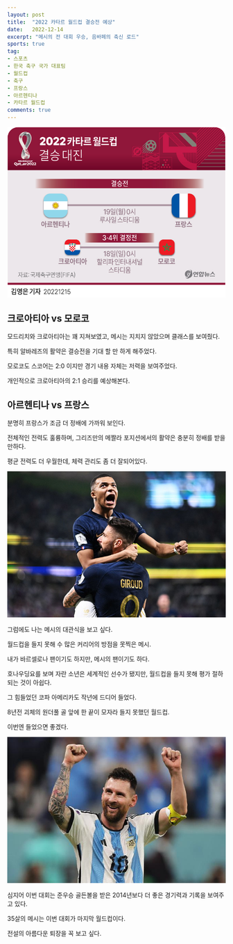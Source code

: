 ```yaml
---
layout: post
title:  "2022 카타르 월드컵 결승전 예상"
date:   2022-12-14
excerpt: "메시의 전 대회 우승, 음바페의 축신 로드"
sports: true
tag:
- 스포츠
- 한국 축구 국가 대표팀
- 월드컵
- 축구
- 프랑스
- 아르헨티나
- 카타르 월드컵
comments: true
---
```


![대진표](../img/2022/worldcup_final.jpg)

## 크로아티아 vs 모로코

모드리치와 크로아티아는 꽤 지쳐보였고, 메시는 지치지 않았으며 클래스를 보여줬다.

특히 알바레즈의 활약은 결승전을 기대 할 만 하게 해주었다.

모로코도 스코어는 2:0 이지만 경기 내용 자체는 저력을 보여주었다.

개인적으로 크로아티아의 2:1 승리를 예상해본다.

## 아르헨티나 vs 프랑스

분명히 프랑스가 조금 더 정배에 가까워 보인다.

전체적인 전력도 훌륭하며, 그리즈만의 메짤라 포지션에서의 활약은 충분히 정배를 받을만하다.

평균 전력도 더 우월한데, 체력 관리도 좀 더 잘되어있다.

![음바페](../img/2022/mbappe.jpg)

그럼에도 나는 메시의 대관식을 보고 싶다.

월드컵을 들지 못해 수 많은 커리어의 방점을 못찍은 메시.

내가 바르셀로나 팬이기도 하지만, 메시의 팬이기도 하다.

호나우딩요를 보며 자란 소년은 세계적인 선수가 됐지만, 월드컵을 들지 못해 평가 절하되는 것이 아쉽다.

그 힘들었던 코파 아메리카도 작년에 드디어 들었다.

8년전 괴체의 원더풀 골 앞에 한 끝이 모자라 들지 못했던 월드컵.

이번엔 들었으면 좋겠다.

![메시](../img/2022/messi.jpg)

심지어 이번 대회는 준우승 골든볼을 받은 2014년보다 더 좋은 경기력과 기록을 보여주고 있다.

35살의 메시는 이번 대회가 마지막 월드컵이다.

전설의 아름다운 퇴장을 꼭 보고 싶다.